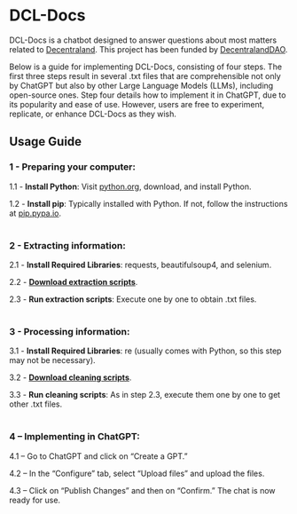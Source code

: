 # DCL-Docs

DCL-Docs is a chatbot designed to answer questions about most matters related to [Decentraland](https://decentraland.org/). This project has been funded by [DecentralandDAO](https://dao.decentraland.org/).

Below is a guide for implementing DCL-Docs, consisting of four steps. The first three steps result in several .txt files that are comprehensible not only by ChatGPT but also by other Large Language Models (LLMs), including open-source ones. Step four details how to implement it in ChatGPT, due to its popularity and ease of use. However, users are free to experiment, replicate, or enhance DCL-Docs as they wish.

## Usage Guide

### 1 - Preparing your computer:
1.1 - **Install Python**: Visit [python.org](https://python.org), download, and install Python.

1.2 - **Install pip**: Typically installed with Python. If not, follow the instructions at [pip.pypa.io](https://pip.pypa.io).
<br><br>

### 2 - Extracting information:
2.1 - **Install Required Libraries**: requests, beautifulsoup4, and selenium.

2.2 - [**Download extraction scripts**](https://github.com/Metassive/DCL-Docs/tree/main/Extraction%20Scripts).

2.3 - **Run extraction scripts**: Execute one by one to obtain .txt files.
<br><br>

### 3 - Processing information:
3.1 - **Install Required Libraries**: re (usually comes with Python, so this step may not be necessary).

3.2 - [**Download cleaning scripts**](https://github.com/Metassive/DCL-Docs/tree/main/Cleaning%20Scripts).

3.3 - **Run cleaning scripts**: As in step 2.3, execute them one by one to get other .txt files.
<br><br>

### 4 – Implementing in ChatGPT:
4.1 – Go to ChatGPT and click on “Create a GPT.”

4.2 – In the “Configure” tab, select “Upload files” and upload the files.

4.3 – Click on “Publish Changes” and then on “Confirm.” The chat is now ready for use.
